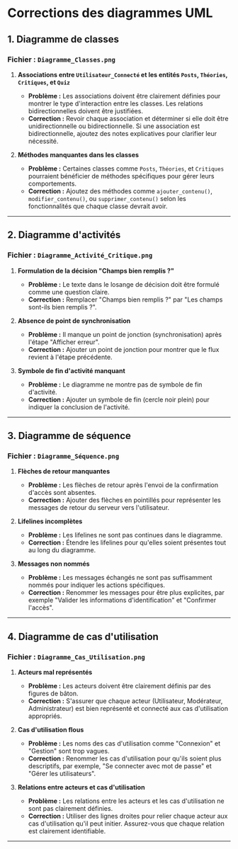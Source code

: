 # Corrections des diagrammes UML

## 1. Diagramme de classes

### Fichier : `Diagramme_Classes.png`

1. **Associations entre `Utilisateur_Connecté` et les entités `Posts`, `Théories`, `Critiques`, et `Quiz`**
   - **Problème :** Les associations doivent être clairement définies pour montrer le type d'interaction entre les classes. Les relations bidirectionnelles doivent être justifiées.
   - **Correction :** Revoir chaque association et déterminer si elle doit être unidirectionnelle ou bidirectionnelle. Si une association est bidirectionnelle, ajoutez des notes explicatives pour clarifier leur nécessité.

2. **Méthodes manquantes dans les classes**
   - **Problème :** Certaines classes comme `Posts`, `Théories`, et `Critiques` pourraient bénéficier de méthodes spécifiques pour gérer leurs comportements. 
   - **Correction :** Ajoutez des méthodes comme `ajouter_contenu()`, `modifier_contenu()`, ou `supprimer_contenu()` selon les fonctionnalités que chaque classe devrait avoir.

---

## 2. Diagramme d'activités

### Fichier : `Diagramme_Activité_Critique.png`

1. **Formulation de la décision "Champs bien remplis ?"**
   - **Problème :** Le texte dans le losange de décision doit être formulé comme une question claire.
   - **Correction :** Remplacer "Champs bien remplis ?" par "Les champs sont-ils bien remplis ?".

2. **Absence de point de synchronisation**
   - **Problème :** Il manque un point de jonction (synchronisation) après l'étape "Afficher erreur".
   - **Correction :** Ajouter un point de jonction pour montrer que le flux revient à l'étape précédente.

3. **Symbole de fin d'activité manquant**
   - **Problème :** Le diagramme ne montre pas de symbole de fin d'activité.
   - **Correction :** Ajouter un symbole de fin (cercle noir plein) pour indiquer la conclusion de l'activité.

---

## 3. Diagramme de séquence

### Fichier : `Diagramme_Séquence.png`

1. **Flèches de retour manquantes**
   - **Problème :** Les flèches de retour après l'envoi de la confirmation d'accès sont absentes.
   - **Correction :** Ajouter des flèches en pointillés pour représenter les messages de retour du serveur vers l'utilisateur.

2. **Lifelines incomplètes**
   - **Problème :** Les lifelines ne sont pas continues dans le diagramme.
   - **Correction :** Étendre les lifelines pour qu'elles soient présentes tout au long du diagramme.

3. **Messages non nommés**
   - **Problème :** Les messages échangés ne sont pas suffisamment nommés pour indiquer les actions spécifiques.
   - **Correction :** Renommer les messages pour être plus explicites, par exemple "Valider les informations d'identification" et "Confirmer l'accès".

---

## 4. Diagramme de cas d'utilisation

### Fichier : `Diagramme_Cas_Utilisation.png`

1. **Acteurs mal représentés**
   - **Problème :** Les acteurs doivent être clairement définis par des figures de bâton.
   - **Correction :** S'assurer que chaque acteur (Utilisateur, Modérateur, Administrateur) est bien représenté et connecté aux cas d'utilisation appropriés.

2. **Cas d'utilisation flous**
   - **Problème :** Les noms des cas d'utilisation comme "Connexion" et "Gestion" sont trop vagues.
   - **Correction :** Renommer les cas d'utilisation pour qu'ils soient plus descriptifs, par exemple, "Se connecter avec mot de passe" et "Gérer les utilisateurs".

3. **Relations entre acteurs et cas d'utilisation**
   - **Problème :** Les relations entre les acteurs et les cas d'utilisation ne sont pas clairement définies.
   - **Correction :** Utiliser des lignes droites pour relier chaque acteur aux cas d'utilisation qu'il peut initier. Assurez-vous que chaque relation est clairement identifiable.

---
